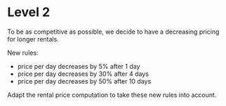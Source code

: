 # Level 2

To be as competitive as possible, we decide to have a decreasing pricing for longer rentals.

New rules:
- price per day decreases by 5% after 1 day
- price per day decreases by 30% after 4 days
- price per day decreases by 50% after 10 days

Adapt the rental price computation to take these new rules into account.
